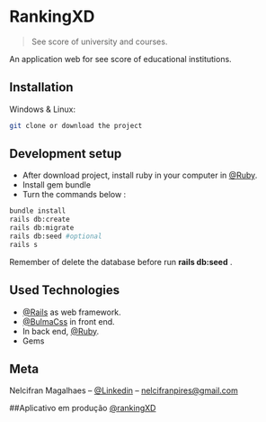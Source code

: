 
# RankingXD
> See score of university and courses.

An application web for see score of educational institutions.

## Installation

Windows & Linux:

```sh
git clone or download the project
```

## Development setup
 * After download project, install ruby in your computer in [@Ruby](https://www.ruby-lang.org/en/).
 * Install gem bundle
 * Turn the commands below :

```sh
bundle install
rails db:create
rails db:migrate
rails db:seed #optional
rails s
```

Remember of delete the database before run **rails db:seed** .

## Used Technologies

* [@Rails](https://rubyonrails.org/) as web framework.
* [@BulmaCss](https://bulma.io/) in front end.
* In back end, [@Ruby](https://www.ruby-lang.org/en/).
* Gems

## Meta
Nelcifran Magalhaes – [@Linkedin](https://www.linkedin.com/in/nelcifranpires/
) – nelcifranpires@gmail.com

##Aplicativo em produção
[@rankingXD](https://lojameta.herokuapp.com/users/sign_in)
